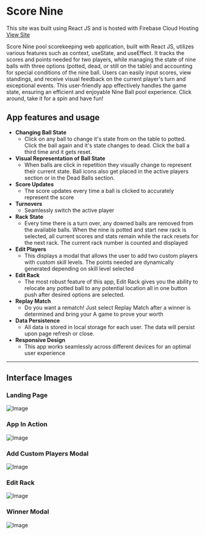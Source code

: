 # Score Nine

This site was built using React JS and is hosted with Firebase Cloud Hosting [View Site](https://taylortay.com/scorenine/) 

Score Nine pool scorekeeping web application, built with React JS, utilizes various features such as context, useState, and useEffect. It tracks the scores and points needed for two players, while managing the state of nine balls with three options (potted, dead, or still on the table) and accounting for special conditions of the nine ball. Users can easily input scores, view standings, and receive visual feedback on the current player's turn and exceptional events. This user-friendly app effectively handles the game state, ensuring an efficient and enjoyable Nine Ball pool experience. Click around, take it for a spin and have fun!

## App features and usage

- **Changing Ball State**
  - Click on any ball to change it's state from on the table to potted. Click the ball again and it's state changes to dead. Click the ball a third time and it gets reset.
- **Visual Representation of Ball State**
  - When balls are click in repetition they visually change to represent their current state. Ball icons also get placed in the active players section or in the Dead Balls section.
- **Score Updates**
  - The score updates every time a ball is clicked to accurately represent the score
- **Turnovers**
  - Seamlessly switch the active player
- **Rack State**
  - Every time there is a turn over, any downed balls are removed from the available balls. When the nine is potted and start new rack is selected, all current scores and stats remain while the rack resets for the next rack. The current rack number is counted and displayed
- **Edit Players**
  - This displays a modal that allows the user to add two custom players with custom skill levels. The points needed are dynamically generated depending on skill level selected
- **Edit Rack**
  - The most robust feature of this app, Edit Rack gives you the ability to relocate any potted ball to any potential location all in one button push after desired options are selected. 
- **Replay Match**
  - Do you want a rematch! Just select Replay Match after a winner is determined and bring your A game to prove your worth   
- **Data Persistence**
  - All data is stored in local storage for each user. The data will persist upon page refresh or close.
- **Responsive Design**
  - This app works seamlessly across different devices for an optimal user experience

---

## Interface Images

### Landing Page

![Image](https://taylortay.com/scorenine/screengrabs/landingpage.png)

### App In Action

![Image](https://taylortay.com/scorenine/screengrabs/activepage.png)

### Add Custom Players Modal

![Image](https://taylortay.com/scorenine/screengrabs/addcustomplayers.png)

### Edit Rack

![Image](https://taylortay.com/scorenine/screengrabs/editrack.png)

### Winner Modal

![Image](https://taylortay.com/scorenine/screengrabs/winnermodal.png)

